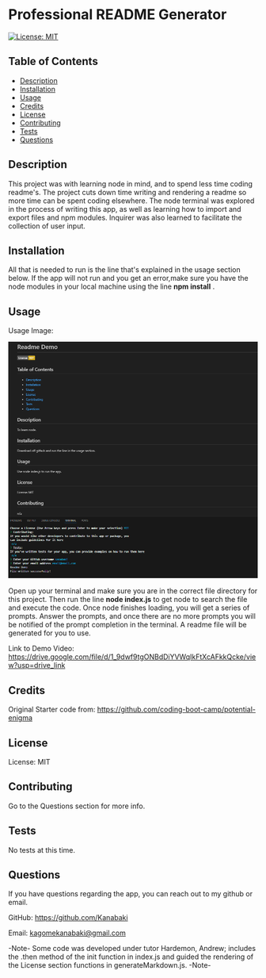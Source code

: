 # Professional README Generator 
[![License: MIT](https://img.shields.io/badge/License-MIT-yellow.svg)](https://opensource.org/licenses/MIT)
  ## Table of Contents
- [Description](#description)
- [Installation](#installation)
- [Usage](#usage)
- [Credits](#credits)
- [License](#license)
- [Contributing](#contributing)
- [Tests](#tests)
- [Questions](#questions)

## Description 
This project was with learning node in mind, and to spend less time coding readme's.
The project cuts down time writing and rendering a readme so more time can be spent
coding elsewhere. The node terminal was explored in the process of writing this app,
as well as learning how to import and export files and npm modules. Inquirer was also learned to facilitate the collection of user input.

## Installation
All that is needed to run is the line that's explained in the usage section below. If the app will not run and you get an error,make sure you have the node modules in your local machine using the line **npm install** .

## Usage
Usage Image:

![README generator preview and terminal](./utils/M9-README-GEN.png)

Open up your terminal and make sure you are in the correct file directory for this project. Then run the line **node index.js** to get node to search the file and execute the code. Once node finishes loading, you will get a series of prompts. Answer the prompts, and once there are no more prompts you will be notified of the prompt completion in the terminal. A readme file will be generated for you to use. 

Link to Demo Video: https://drive.google.com/file/d/1_9dwf9tgONBdDiYVWqIkFtXcAFkkQcke/view?usp=drive_link


## Credits
Original Starter code from: https://github.com/coding-boot-camp/potential-enigma


## License
License: MIT

## Contributing 
Go to the Questions section for more info.

## Tests 
No tests at this time.

## Questions 
If you have questions regarding the app, you can reach out to my github or email.

GitHub: https://github.com/Kanabaki

Email: kagomekanabaki@gmail.com

-Note- Some code was developed under tutor Hardemon, Andrew; includes the .then method of the init function in index.js and guided the rendering of the License section functions in generateMarkdown.js. -Note-